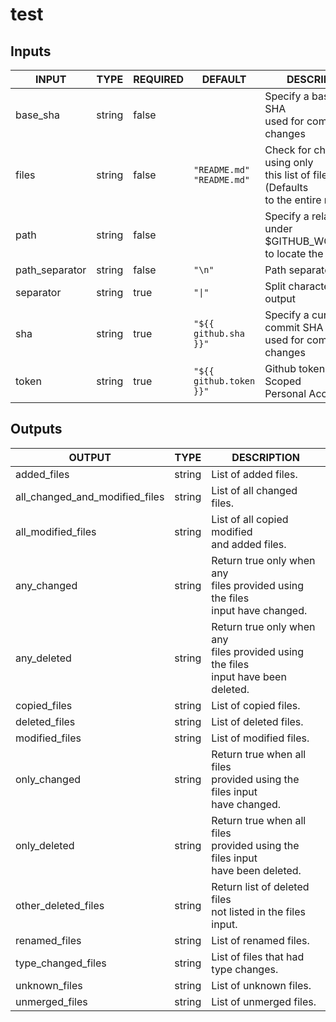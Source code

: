 # test

## Inputs

<!-- AUTO-DOC-INPUT:START - Do not remove or modify this section -->

|     INPUT      |  TYPE  | REQUIRED |              DEFAULT               |                                     DESCRIPTION                                     |
|----------------|--------|----------|------------------------------------|-------------------------------------------------------------------------------------|
|    base_sha    | string |  false   |                                    |               Specify a base commit SHA<br>used for comparing changes               |
|     files      | string |  false   | `"README.md"`<br>`"README.md"`<br> | Check for changes using only<br>this list of files (Defaults<br>to the entire repo) |
|      path      | string |  false   |                                    |   Specify a relative path under<br>$GITHUB_WORKSPACE to locate the repository<br>   |
| path_separator | string |  false   |               `"\n"`               |                                   Path separator                                    |
|   separator    | string |   true   |               `"\|"`               |                        Split character for array output<br>                         |
|      sha       | string |   true   |       `"${{ github.sha }}"`        |             Specify a current commit SHA<br>used for comparing changes              |
|     token      | string |   true   |      `"${{ github.token }}"`       |                Github token or Repo Scoped<br>Personal Access Token                 |

<!-- AUTO-DOC-INPUT:END -->

## Outputs

<!-- AUTO-DOC-OUTPUT:START - Do not remove or modify this section -->

|             OUTPUT             |  TYPE  |                                       DESCRIPTION                                       |
|--------------------------------|--------|-----------------------------------------------------------------------------------------|
|          added_files           | string |                                  List of added files.                                   |
| all_changed_and_modified_files | string |                             List of all changed files.<br>                              |
|       all_modified_files       | string |                     List of all copied modified<br>and added files.                     |
|          any_changed           | string |   Return true only when any<br>files provided using the files<br>input have changed.    |
|          any_deleted           | string | Return true only when any<br>files provided using the files<br>input have been deleted. |
|          copied_files          | string |                                  List of copied files.                                  |
|         deleted_files          | string |                                 List of deleted files.                                  |
|         modified_files         | string |                                 List of modified files.                                 |
|          only_changed          | string |      Return true when all files<br>provided using the files input<br>have changed.      |
|          only_deleted          | string |   Return true when all files<br>provided using the files input<br>have been deleted.    |
|      other_deleted_files       | string |            Return list of deleted files<br>not listed in the files<br>input.            |
|         renamed_files          | string |                                 List of renamed files.                                  |
|       type_changed_files       | string |                         List of files that had<br>type changes.                         |
|         unknown_files          | string |                                 List of unknown files.                                  |
|         unmerged_files         | string |                                 List of unmerged files.                                 |

<!-- AUTO-DOC-OUTPUT:END -->
